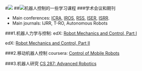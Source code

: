 #![](http://i.imgur.com/AsHqrkf.png)
##![](http://i.imgur.com/S7xBFja.png)机器人控制的一些学习课程
###学术会议和期刊
- Main conferences: [ICRA](http://www.icra.in/), [IROS](http://www.iros2016.org/), [RSS](http://www.roboticsconference.org/), [ISER](http://www.iser2016.org/), [ISRR](http://ifrr.org/).
- Main journals: IJRR, T-RO, Autonomous Robots

###1.机器人力学与控制:
edX: [Robot Mechanics and Control, Part I](https://courses.edx.org/courses/SNUx/SNU446.345.1x/1T2014/info) 

edX: [Robot Mechanics and Control, Part II](https://www.edx.org/course/robot-mechanics-control-part-ii-snux-snu446-345-2x)

###2.移动机器人控制
coursera: [Control of Mobile Robots](https://www.coursera.org/learn/mobile-robot/home/welcome)

###3.机器人研究
[CS 287: Advanced Robotics](https://people.eecs.berkeley.edu/~pabbeel/cs287-fa13/)
